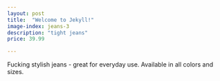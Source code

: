 ```yaml
---
layout: post
title:  "Welcome to Jekyll!"
image-index: jeans-3
description: "tight jeans"
price: 39.99

---
```

Fucking stylish jeans - great for everyday use. 
Available in all colors and sizes. 